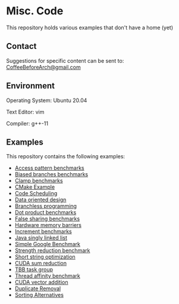 # Misc. Code

This repository holds various examples that don't have a home (yet)

## Contact

Suggestions for specific content can be sent to: CoffeeBeforeArch@gmail.com

## Environment 

Operating System: Ubuntu 20.04

Text Editor: vim

Compiler: g++-11

## Examples

This repository contains the following examples:

- [Access pattern benchmarks](access_patterns)
- [Biased branches benchmarks](biased_branches)
- [Clamp benchmarks](clamp)
- [CMake Example](cmake_example)
- [Code Scheduling](code_scheduling)
- [Data oriented design](dod)
- [Branchless programming](conditions)
- [Dot product benchmarks](dot_product)
- [False sharing benchmarks](false_sharing)
- [Hardware memory barriers](hw_barrier)
- [Increment benchmarks](inc_bench)
- [Java singly linked list](java_sll)
- [Simple Google Benchmark](simple_bench)
- [Strength reduction benchmark](strength_reduction)
- [Short string optimization](strings)
- [CUDA sum reduction](sum_reduction)
- [TBB task group](task_group)
- [Thread affinity benchmark](thread_affinity)
- [CUDA vector addition](vector_add)
- [Duplicate Removal](duplicate_removal)
- [Sorting Alternatives](sorting)
